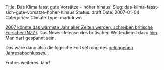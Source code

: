 Title: Das Klima fasst gute Vorsätze - höher hinaus!
Slug: das-klima-fasst-sich-gute-vorsatze-hoher-hinaus
Status: draft
Date: 2007-01-04
Categories: Climate
Type: markdown

[2007 könnte das wärmste Jahr aller Zeiten werden, schreiben britische Forscher (NZZ)](http://www.nzz.ch/2007/01/04/vm/newzzEWJ2X1PV-12.print.html). Das News-Release des britischen Wetterdienst dazu [hier](http://www.metoffice.gov.uk/corporate/pressoffice/2007/pr20070104.html). Man darf gespannt sein.

Das wäre dann also die logische Fortsetzung des [gelungenen Jahresabschlusses](http://www.spiegel.de/wissenschaft/natur/0,1518,457104,00.html)...

Frohes weiteres Jahr!
